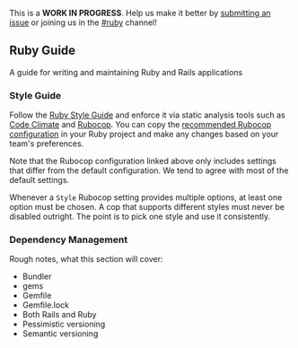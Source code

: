 This is a **WORK IN PROGRESS**. Help us make it better by
[submitting an issue](https://github.com/18F/development-guide) or joining us
in the [#ruby](https://18f.slack.com/messages/ruby/) channel!

## Ruby Guide
A guide for writing and maintaining Ruby and Rails applications

### Style Guide

Follow the [Ruby Style Guide](https://github.com/bbatsov/ruby-style-guide) and
enforce it via static analysis tools such as [Code Climate] and [Rubocop]. You
can copy the [recommended Rubocop configuration](.rubocop.yml) in your Ruby
project and make any changes based on your team's preferences.

Note that the Rubocop configuration linked above only includes settings that
differ from the default configuration. We tend to agree with most of the
default settings.

Whenever a `Style` Rubocop setting provides multiple options, at least one
option must be chosen. A cop that supports different styles must never be
disabled outright. The point is to pick one style and use it consistently.


### Dependency Management

Rough notes, what this section will cover:

* Bundler
* gems
* Gemfile
* Gemfile.lock
* Both Rails and Ruby
* Pessimistic versioning
* Semantic versioning



[Code Climate]: https://codeclimate.com
[Rubocop]: https://github.com/bbatsov/rubocop
